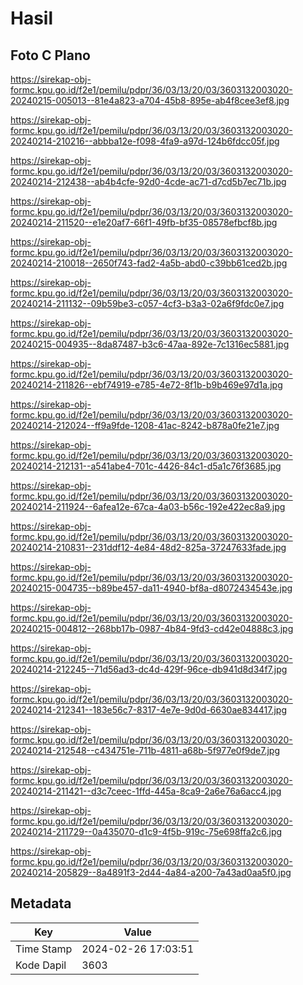 # Hasil

## Foto C Plano

https://sirekap-obj-formc.kpu.go.id/f2e1/pemilu/pdpr/36/03/13/20/03/3603132003020-20240215-005013--81e4a823-a704-45b8-895e-ab4f8cee3ef8.jpg

https://sirekap-obj-formc.kpu.go.id/f2e1/pemilu/pdpr/36/03/13/20/03/3603132003020-20240214-210216--abbba12e-f098-4fa9-a97d-124b6fdcc05f.jpg

https://sirekap-obj-formc.kpu.go.id/f2e1/pemilu/pdpr/36/03/13/20/03/3603132003020-20240214-212438--ab4b4cfe-92d0-4cde-ac71-d7cd5b7ec71b.jpg

https://sirekap-obj-formc.kpu.go.id/f2e1/pemilu/pdpr/36/03/13/20/03/3603132003020-20240214-211520--e1e20af7-66f1-49fb-bf35-08578efbcf8b.jpg

https://sirekap-obj-formc.kpu.go.id/f2e1/pemilu/pdpr/36/03/13/20/03/3603132003020-20240214-210018--2650f743-fad2-4a5b-abd0-c39bb61ced2b.jpg

https://sirekap-obj-formc.kpu.go.id/f2e1/pemilu/pdpr/36/03/13/20/03/3603132003020-20240214-211132--09b59be3-c057-4cf3-b3a3-02a6f9fdc0e7.jpg

https://sirekap-obj-formc.kpu.go.id/f2e1/pemilu/pdpr/36/03/13/20/03/3603132003020-20240215-004935--8da87487-b3c6-47aa-892e-7c1316ec5881.jpg

https://sirekap-obj-formc.kpu.go.id/f2e1/pemilu/pdpr/36/03/13/20/03/3603132003020-20240214-211826--ebf74919-e785-4e72-8f1b-b9b469e97d1a.jpg

https://sirekap-obj-formc.kpu.go.id/f2e1/pemilu/pdpr/36/03/13/20/03/3603132003020-20240214-212024--ff9a9fde-1208-41ac-8242-b878a0fe21e7.jpg

https://sirekap-obj-formc.kpu.go.id/f2e1/pemilu/pdpr/36/03/13/20/03/3603132003020-20240214-212131--a541abe4-701c-4426-84c1-d5a1c76f3685.jpg

https://sirekap-obj-formc.kpu.go.id/f2e1/pemilu/pdpr/36/03/13/20/03/3603132003020-20240214-211924--6afea12e-67ca-4a03-b56c-192e422ec8a9.jpg

https://sirekap-obj-formc.kpu.go.id/f2e1/pemilu/pdpr/36/03/13/20/03/3603132003020-20240214-210831--231ddf12-4e84-48d2-825a-37247633fade.jpg

https://sirekap-obj-formc.kpu.go.id/f2e1/pemilu/pdpr/36/03/13/20/03/3603132003020-20240215-004735--b89be457-da11-4940-bf8a-d8072434543e.jpg

https://sirekap-obj-formc.kpu.go.id/f2e1/pemilu/pdpr/36/03/13/20/03/3603132003020-20240215-004812--268bb17b-0987-4b84-9fd3-cd42e04888c3.jpg

https://sirekap-obj-formc.kpu.go.id/f2e1/pemilu/pdpr/36/03/13/20/03/3603132003020-20240214-212245--71d56ad3-dc4d-429f-96ce-db941d8d34f7.jpg

https://sirekap-obj-formc.kpu.go.id/f2e1/pemilu/pdpr/36/03/13/20/03/3603132003020-20240214-212341--183e56c7-8317-4e7e-9d0d-6630ae834417.jpg

https://sirekap-obj-formc.kpu.go.id/f2e1/pemilu/pdpr/36/03/13/20/03/3603132003020-20240214-212548--c434751e-711b-4811-a68b-5f977e0f9de7.jpg

https://sirekap-obj-formc.kpu.go.id/f2e1/pemilu/pdpr/36/03/13/20/03/3603132003020-20240214-211421--d3c7ceec-1ffd-445a-8ca9-2a6e76a6acc4.jpg

https://sirekap-obj-formc.kpu.go.id/f2e1/pemilu/pdpr/36/03/13/20/03/3603132003020-20240214-211729--0a435070-d1c9-4f5b-919c-75e698ffa2c6.jpg

https://sirekap-obj-formc.kpu.go.id/f2e1/pemilu/pdpr/36/03/13/20/03/3603132003020-20240214-205829--8a4891f3-2d44-4a84-a200-7a43ad0aa5f0.jpg


## Metadata

| Key        | Value               |
| ---------- | ------------------- |
| Time Stamp | 2024-02-26 17:03:51 |
| Kode Dapil | 3603                |



